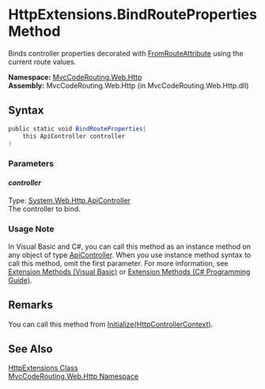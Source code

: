 HttpExtensions.BindRouteProperties Method
=========================================
Binds controller properties decorated with [FromRouteAttribute][1] using the current route values.

**Namespace:** [MvcCodeRouting.Web.Http][2]  
**Assembly:** MvcCodeRouting.Web.Http (in MvcCodeRouting.Web.Http.dll)

Syntax
------

```csharp
public static void BindRouteProperties(
	this ApiController controller
)
```

### Parameters

#### *controller*
Type: [System.Web.Http.ApiController][3]  
The controller to bind.

### Usage Note
In Visual Basic and C#, you can call this method as an instance method on any object of type [ApiController][3]. When you use instance method syntax to call this method, omit the first parameter. For more information, see [Extension Methods (Visual Basic)][4] or [Extension Methods (C# Programming Guide)][5].

Remarks
-------
You can call this method from [Initialize(HttpControllerContext)][6].

See Also
--------
[HttpExtensions Class][7]  
[MvcCodeRouting.Web.Http Namespace][2]  

[1]: ../FromRouteAttribute/README.md
[2]: ../README.md
[3]: http://msdn.microsoft.com/en-us/library/hh834453
[4]: http://msdn.microsoft.com/en-us/library/bb384936.aspx
[5]: http://msdn.microsoft.com/en-us/library/bb383977.aspx
[6]: http://msdn.microsoft.com/en-us/library/hh834971
[7]: README.md
